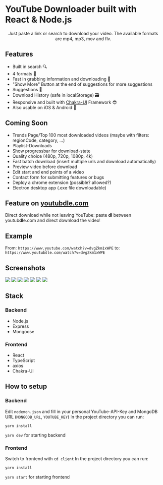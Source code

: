 # YouTube Downloader built with React & Node.js

<p align="center">
Just paste a link or search to download your video. The available formats are mp4, mp3, mov and flv.
</p>

## Features

- Built in search 🔍
- 4 formats 🤘
- Fast in grabbing information and downloading 🚀
- "Show More" Button at the end of suggestions for more suggestions
- Suggestions 🦾
- Download History (safe in localStorage) 🗃️
- Responsive and built with [Chakra-UI](https://chakra-ui.com/) Framework 😎
- Also usable on iOS & Android 📱

## Coming Soon

- Trends Page/Top 100 most downloaded videos (maybe with filters: regionCode, category, ...)
- Playlist-Downloads
- Show progressbar for download-state
- Quality choice (480p, 720p, 1080p, 4k)
- Fast batch download (insert multiple urls and download automatically)
- Preview video before download
- Edit start and end points of a video
- Contact form for submitting features or bugs
- Deploy a chrome extension (possible? allowed?)
- Electron desktop app (.exe file downloadable)

## Feature on [youtubdle.com](https://youtubdle.com)

Direct download while not leaving YouTube: paste **dl** between youtub**dl**e.com and direct download the video!

## Example

From: `https://www.youtube.com/watch?v=dvgZkm1xWPE` to: `https://www.youtubdle.com/watch?v=dvgZkm1xWPE`

## Screenshots

![](https://raw.githubusercontent.com/bennymeier/new-youtube-downloader/master/.github/download_preview.png)
![](https://raw.githubusercontent.com/bennymeier/new-youtube-downloader/master/.github/suggestions.png)
![](https://raw.githubusercontent.com/bennymeier/new-youtube-downloader/master/.github/download_preview_dark.png)
![](https://raw.githubusercontent.com/bennymeier/new-youtube-downloader/master/.github/suggestions_dark.png)
![](https://raw.githubusercontent.com/bennymeier/new-youtube-downloader/master/.github/download_preview_loading.png)
![](https://raw.githubusercontent.com/bennymeier/new-youtube-downloader/master/.github/suggestions_loading.png)
![](https://raw.githubusercontent.com/bennymeier/new-youtube-downloader/master/.github/changelog.png)

## Stack

### Backend

- Node.js
- Express
- Mongoose

### Frontend

- React
- TypeScript
- axios
- Chakra-UI

## How to setup

### Backend

Edit `nodemon.json` and fill in your personal YouTube-API-Key and MongoDB URL (`MONGODB_URL`, `YOUTUBE_KEY`)
In the project directory you can run:

`yarn install`

`yarn dev` for starting backend

### Frontend

Switch to frontend with `cd client`
In the project directory you can run:

`yarn install`

`yarn start` for starting frontend
